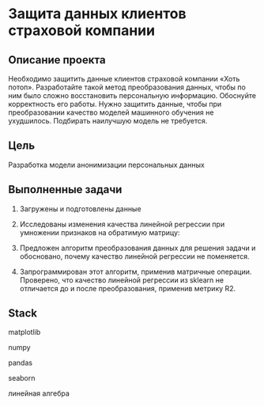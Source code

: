 # Защита данных клиентов страховой компании

## Описание проекта

Необходимо защитить данные клиентов страховой компании «Хоть потоп». Разработайте такой метод преобразования данных, чтобы по ним было сложно восстановить персональную информацию. Обоснуйте корректность его работы. Нужно защитить данные, чтобы при преобразовании качество моделей машинного обучения не ухудшилось. Подбирать наилучшую модель не требуется.

## Цель

Разработка модели анонимизации персональных данных

## Выполненные задачи

1. Загружены и подготовлены данные

2. Исследованы изменения качества линейной регрессии при умножении признаков на обратимую матрицу:

3. Предложен алгоритм преобразования данных для решения задачи и обосновано, почему качество линейной регрессии не поменяется.

4. Запрограммирован этот алгоритм, применив матричные операции. Проверено, что качество линейной регрессии из sklearn не отличается до и после преобразования, применив метрику R2.

## Stack

matplotlib

numpy 

pandas 

seaborn 

линейная алгебра 
